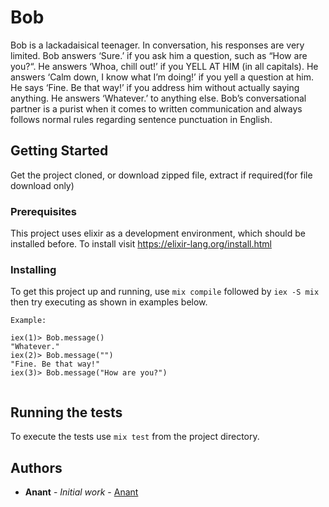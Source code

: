 # Bob

Bob is a lackadaisical teenager. In conversation, his responses are very limited.
Bob answers ‘Sure.’ if you ask him a question, such as “How are you?“.
He answers ‘Whoa, chill out!’ if you YELL AT HIM (in all capitals).
He answers ‘Calm down, I know what I’m doing!’ if you yell a question at him.
He says ‘Fine. Be that way!’ if you address him without actually saying anything.
He answers ‘Whatever.’ to anything else.
Bob’s conversational partner is a purist when it comes to written communication and always follows normal rules regarding sentence punctuation in English.

## Getting Started

Get the project cloned, or download zipped file, extract if required(for file download only)

### Prerequisites

This project uses elixir as a development environment, which should be installed before.
To install visit <https://elixir-lang.org/install.html>

### Installing

To get this project up and running, use `mix compile` followed by `iex -S mix` then try executing
as shown in examples below.

```
Example:

iex(1)> Bob.message()
"Whatever."
iex(2)> Bob.message("")
"Fine. Be that way!"
iex(3)> Bob.message("How are you?")


```

## Running the tests

To execute the tests use `mix test` from the project directory.

## Authors

- **Anant** - _Initial work_ - [Anant](https://github.com/anantanant2015)
